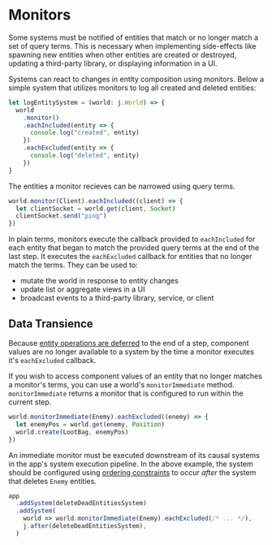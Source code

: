 # Monitors

Some systems must be notified of entities that match or no longer match a set of query terms. This is necessary when implementing side-effects like spawning new entities when other entities are created or destroyed, updating a third-party library, or displaying information in a UI.

Systems can react to changes in entity composition using monitors. Below a simple system that utilizes monitors to log all created and deleted entities:

```ts
let logEntitySystem = (world: j.World) => {
  world
    .monitor()
    .eachIncluded(entity => {
      console.log("created", entity)
    })
    .eachExcluded(entity => {
      console.log("deleted", entity)
    })
}
```

The entities a monitor recieves can be narrowed using query terms.

```ts
world.monitor(Client).eachIncluded((client) => {
  let clientSocket = world.get(client, Socket)
  clientSocket.send("ping")
})
```

In plain terms, monitors execute the callback provided to `eachIncluded` for each entity that began to match the provided query terms at the end of the last step. It executes the `eachExcluded` callback for entities that no longer match the terms. They can be used to:

- mutate the world in response to entity changes
- update list or aggregate views in a UI
- broadcast events to a third-party library, service, or client

## Data Transience

Because [entity operations are deferred](./entities.md#entity-transaction) to the end of a step, component values are no longer available to a system by the time a monitor executes it's `eachExcluded` callback.

If you wish to access component values of an entity that no longer matches a monitor's terms, you can use a world's `monitorImmediate` method. `monitorImmediate` returns a monitor that is configured to run within the current step.

```ts
world.monitorImmediate(Enemy).eachExcluded((enemy) => {
  let enemyPos = world.get(enemy, Position)
  world.create(LootBag, enemyPos)
})
```

An immediate monitor must be executed downstream of its causal systems in the app's system execution pipeline. In the above example, the system should be configured using [ordering constraints](./systems.md#ordering-constraints) to occur _after_ the system that deletes `Enemy` entities.

```ts
app
  .addSystem(deleteDeadEntitiesSystem)
  .addSystem(
    world => world.monitorImmediate(Enemy).eachExcluded(/* ... */),
    j.after(deleteDeadEntitiesSystem),
  )
```
